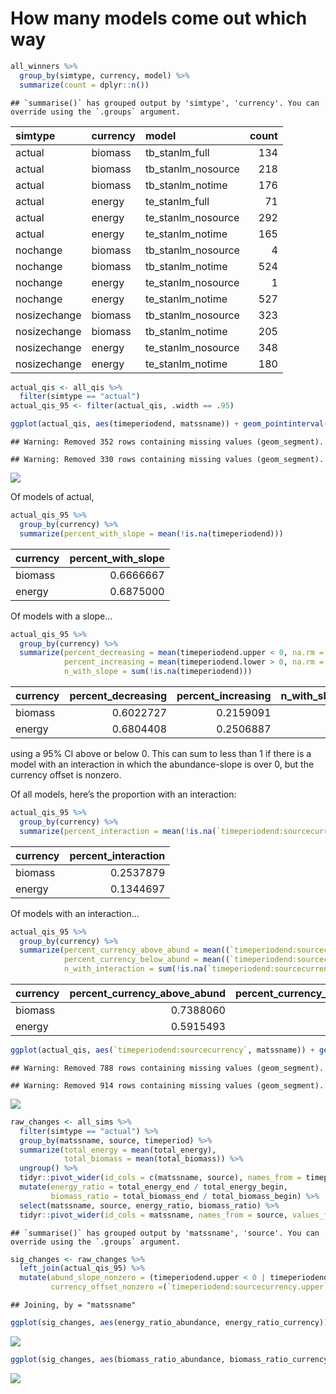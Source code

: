 How many models come out which way
================

``` r
all_winners %>%
  group_by(simtype, currency, model) %>%
  summarize(count = dplyr::n()) 
```

    ## `summarise()` has grouped output by 'simtype', 'currency'. You can override using the `.groups` argument.

<div class="kable-table">

| simtype      | currency | model                | count |
| :----------- | :------- | :------------------- | ----: |
| actual       | biomass  | tb\_stanlm\_full     |   134 |
| actual       | biomass  | tb\_stanlm\_nosource |   218 |
| actual       | biomass  | tb\_stanlm\_notime   |   176 |
| actual       | energy   | te\_stanlm\_full     |    71 |
| actual       | energy   | te\_stanlm\_nosource |   292 |
| actual       | energy   | te\_stanlm\_notime   |   165 |
| nochange     | biomass  | tb\_stanlm\_nosource |     4 |
| nochange     | biomass  | tb\_stanlm\_notime   |   524 |
| nochange     | energy   | te\_stanlm\_nosource |     1 |
| nochange     | energy   | te\_stanlm\_notime   |   527 |
| nosizechange | biomass  | tb\_stanlm\_nosource |   323 |
| nosizechange | biomass  | tb\_stanlm\_notime   |   205 |
| nosizechange | energy   | te\_stanlm\_nosource |   348 |
| nosizechange | energy   | te\_stanlm\_notime   |   180 |

</div>

``` r
actual_qis <- all_qis %>% 
  filter(simtype == "actual") 
actual_qis_95 <- filter(actual_qis, .width == .95)

ggplot(actual_qis, aes(timeperiodend, matssname)) + geom_pointinterval(aes(xmin = timeperiodend.lower, xmax = timeperiodend.upper, width = .width)) + geom_vline(xintercept = 0) + facet_wrap(vars(currency), scales = "free")
```

    ## Warning: Removed 352 rows containing missing values (geom_segment).

    ## Warning: Removed 330 rows containing missing values (geom_segment).

![](02_actual_results_files/figure-gfm/unnamed-chunk-2-1.png)<!-- -->

Of models of actual,

``` r
actual_qis_95 %>%
  group_by(currency) %>%
  summarize(percent_with_slope = mean(!is.na(timeperiodend)))
```

<div class="kable-table">

| currency | percent\_with\_slope |
| :------- | -------------------: |
| biomass  |            0.6666667 |
| energy   |            0.6875000 |

</div>

Of models with a slope…

``` r
actual_qis_95 %>%
  group_by(currency) %>%
  summarize(percent_decreasing = mean(timeperiodend.upper < 0, na.rm = T),
            percent_increasing = mean(timeperiodend.lower > 0, na.rm = T),
            n_with_slope = sum(!is.na(timeperiodend)))
```

<div class="kable-table">

| currency | percent\_decreasing | percent\_increasing | n\_with\_slope |
| :------- | ------------------: | ------------------: | -------------: |
| biomass  |           0.6022727 |           0.2159091 |            352 |
| energy   |           0.6804408 |           0.2506887 |            363 |

</div>

using a 95% CI above or below 0. This can sum to less than 1 if there is
a model with an interaction in which the abundance-slope is over 0, but
the currency offset is nonzero.

Of all models, here’s the proportion with an interaction:

``` r
actual_qis_95 %>%
  group_by(currency) %>%
  summarize(percent_interaction = mean(!is.na(`timeperiodend:sourcecurrency`), na.rm = T))
```

<div class="kable-table">

| currency | percent\_interaction |
| :------- | -------------------: |
| biomass  |            0.2537879 |
| energy   |            0.1344697 |

</div>

Of models with an interaction…

``` r
actual_qis_95 %>%
  group_by(currency) %>%
  summarize(percent_currency_above_abund = mean((`timeperiodend:sourcecurrency.lower` >0), na.rm = T),
            percent_currency_below_abund = mean((`timeperiodend:sourcecurrency.upper` <0), na.rm = T),
            n_with_interaction = sum(!is.na(`timeperiodend:sourcecurrency`)))
```

<div class="kable-table">

| currency | percent\_currency\_above\_abund | percent\_currency\_below\_abund | n\_with\_interaction |
| :------- | ------------------------------: | ------------------------------: | -------------------: |
| biomass  |                       0.7388060 |                       0.2313433 |                  134 |
| energy   |                       0.5915493 |                       0.3098592 |                   71 |

</div>

``` r
ggplot(actual_qis, aes(`timeperiodend:sourcecurrency`, matssname)) + geom_pointinterval(aes(xmin = `timeperiodend:sourcecurrency.lower`, xmax = `timeperiodend:sourcecurrency.upper`, width = .width)) + geom_vline(xintercept = 0) + facet_wrap(vars(currency), scales = "free")
```

    ## Warning: Removed 788 rows containing missing values (geom_segment).

    ## Warning: Removed 914 rows containing missing values (geom_segment).

![](02_actual_results_files/figure-gfm/unnamed-chunk-6-1.png)<!-- -->

``` r
raw_changes <- all_sims %>%
  filter(simtype == "actual") %>%
  group_by(matssname, source, timeperiod) %>%
  summarize(total_energy = mean(total_energy),
            total_biomass = mean(total_biomass)) %>%
  ungroup() %>%
  tidyr::pivot_wider(id_cols = c(matssname, source), names_from = timeperiod, values_from = c(total_energy, total_biomass)) %>%
  mutate(energy_ratio = total_energy_end / total_energy_begin,
         biomass_ratio = total_biomass_end / total_biomass_begin) %>%
  select(matssname, source, energy_ratio, biomass_ratio) %>%
  tidyr::pivot_wider(id_cols = matssname, names_from = source, values_from = c(energy_ratio, biomass_ratio))
```

    ## `summarise()` has grouped output by 'matssname', 'source'. You can override using the `.groups` argument.

``` r
sig_changes <- raw_changes %>%
  left_join(actual_qis_95) %>%
  mutate(abund_slope_nonzero = (timeperiodend.upper < 0 | timeperiodend.lower > 0) & !is.na(timeperiodend),
         currency_offset_nonzero =(`timeperiodend:sourcecurrency.upper` < 0 | `timeperiodend:sourcecurrency.lower` > 0) & !is.na(`timeperiodend:sourcecurrency`))
```

    ## Joining, by = "matssname"

``` r
ggplot(sig_changes, aes(energy_ratio_abundance, energy_ratio_currency)) + geom_point(alpha = .1) + geom_point(data =filter(sig_changes, abund_slope_nonzero), aes(color = currency_offset_nonzero), alpha = 1) + geom_abline(slope= 1, intercept = 0) + geom_vline(xintercept = 1) + geom_hline(yintercept = 1) + theme(legend.position = "bottom") + ggtitle("Energy")
```

![](02_actual_results_files/figure-gfm/unnamed-chunk-7-1.png)<!-- -->

``` r
ggplot(sig_changes, aes(biomass_ratio_abundance, biomass_ratio_currency)) + geom_point(alpha = .1) + geom_point(data =filter(sig_changes, !is.na(timeperiodend)), aes(color = currency_offset_nonzero), alpha = 1) + geom_abline(slope= 1, intercept = 0) + geom_vline(xintercept = 1) + geom_hline(yintercept = 1) + theme(legend.position = "bottom") + ggtitle("Biomass")
```

![](02_actual_results_files/figure-gfm/unnamed-chunk-7-2.png)<!-- -->
